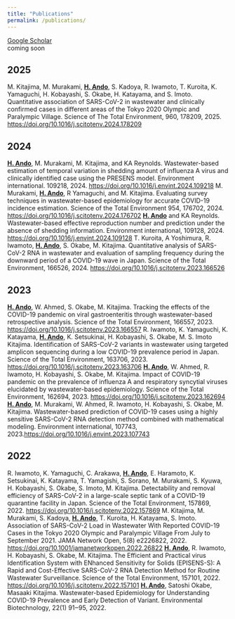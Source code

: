 ```yaml
---
title: "Publications"
permalink: /publications/
---
```



[Google Scholar](https://scholar.google.co.jp/citations?user=2ucfkxcAAAAJ&hl=ja)  
coming soon

## 2025 
M. Kitajima, M. Murakami, **<u>H. Ando</u>**, S. Kadoya, R. Iwamoto, T. Kuroita, K. Yamaguchi, H. Kobayashi, S. Okabe, H. Katayama, and S. Imoto. Quantitative association of SARS-CoV-2 in wastewater and clinically confirmed cases in different areas of the Tokyo 2020 Olympic and Paralympic Village. Science of The Total Environment, 960, 178209, 2025. https://doi.org/10.1016/j.scitotenv.2024.178209
## 2024
**<u>H. Ando</u>**, M. Murakami, M. Kitajima, and KA Reynolds. Wastewater-based estimation of temporal variation in shedding amount of influenza A virus and clinically identified case using the PRESENS model. Environment international. 109218, 2024. https://doi.org/10.1016/j.envint.2024.109218
M. Murakami, **<u>H. Ando</u>**, R Yamaguchi, and M. Kitajima. Evaluating survey techniques in wastewater-based epidemiology for accurate COVID-19 incidence estimation. Science of the Total Environment 954, 176702, 2024. https://doi.org/10.1016/j.scitotenv.2024.176702
**<u>H. Ando</u>** and KA Reynolds. Wastewater-based effective reproduction number and prediction under the absence of shedding information. Environment international, 109128, 2024. https://doi.org/10.1016/j.envint.2024.109128
T. Kuroita, A Yoshimura, R. Iwamoto, **<u>H. Ando</u>**, S. Okabe, M. Kitajima. Quantitative analysis of SARS-CoV-2 RNA in wastewater and evaluation of sampling frequency during the downward period of a COVID-19 wave in Japan. Science of the Total Environment, 166526, 2024. https://doi.org/10.1016/j.scitotenv.2023.166526
## 2023
**<u>H. Ando</u>**, W. Ahmed, S. Okabe, M. Kitajima. Tracking the effects of the COVID-19 pandemic on viral gastroenteritis through wastewater-based retrospective analysis.  Science of the Total Environment, 166557, 2023. https://doi.org/10.1016/j.scitotenv.2023.166557
R. Iwamoto, K. Yamaguchi, K. Katayama, **<u>H. Ando</u>**, K. Setsukinai, H. Kobayashi, S. Okabe, M. S. Imoto Kitajima. Identification of SARS-CoV-2 variants in wastewater using targeted amplicon sequencing during a low COVID-19 prevalence period in Japan. Science of the Total Environment, 163706, 2023. https://doi.org/10.1016/j.scitotenv.2023.163706
**<u>H. Ando</u>**, W. Ahmed, R. Iwamoto, H. Kobayashi, S. Okabe, M. Kitajima. Impact of COVID-19 pandemic on the prevalence of influenza A and respiratory syncytial viruses elucidated by wastewater-based epidemiology. Science of the Total Environment, 162694, 2023. https://doi.org/10.1016/j.scitotenv.2023.162694
**<u>H. Ando</u>**, M. Murakami, W. Ahmed, R. Iwamoto, H. Kobayashi, S. Okabe, M. Kitajima. Wastewater-based prediction of COVID-19 cases using a highly sensitive SARS-CoV-2 RNA detection method combined with mathematical modeling. Environment international, 107743, 2023.https://doi.org/10.1016/j.envint.2023.107743
## 2022
R. Iwamoto, K. Yamaguchi, C. Arakawa, **<u>H. Ando</u>**, E. Haramoto, K. Setsukinai, K. Katayama, T. Yamagishi, S. Sorano, M. Murakami, S. Kyuwa, H. Kobayashi, S. Okabe, S. Imoto, M. Kitajima. Detectability and removal efficiency of SARS-CoV-2 in a large-scale septic tank of a COVID-19 quarantine facility in Japan. Science of the Total Environment, 157869, 2022. https://doi.org/10.1016/j.scitotenv.2022.157869
M. Kitajima, M. Murakami, S. Kadoya, **<u>H. Ando</u>**, T. Kuroita, H. Katayama, S. Imoto. Association of SARS-CoV-2 Load in Wastewater With Reported COVID-19 Cases in the Tokyo 2020 Olympic and Paralympic Village From July to September 2021. JAMA Network Open, 5(8) e2226822, 2022. https://doi.org/10.1001/jamanetworkopen.2022.26822
**<u>H. Ando</u>**, R. Iwamoto, H. Kobayashi, S. Okabe, M. Kitajima. The Efficient and Practical virus Identification System with ENhanced Sensitivity for Solids (EPISENS-S): A Rapid and Cost-Effective SARS-CoV-2 RNA Detection Method for Routine Wastewater Surveillance. Science of the Total Environment, 157101, 2022. https://doi.org/10.1016/j.scitotenv.2022.157101
**<u>H. Ando</u>**, Satoshi Okabe, Masaaki Kitajima. Wastewater-based Epidemiology for Understanding COVID-19 Prevalence and Early Detection of Variant. Environmental Biotechnology, 22(1) 91‒95, 2022.
